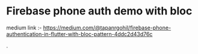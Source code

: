 # Firebase phone auth demo with bloc

medium link :- https://medium.com/@tapanrgohil/firebase-phone-authentication-in-flutter-with-bloc-pattern-4ddc2d43d76c

.
